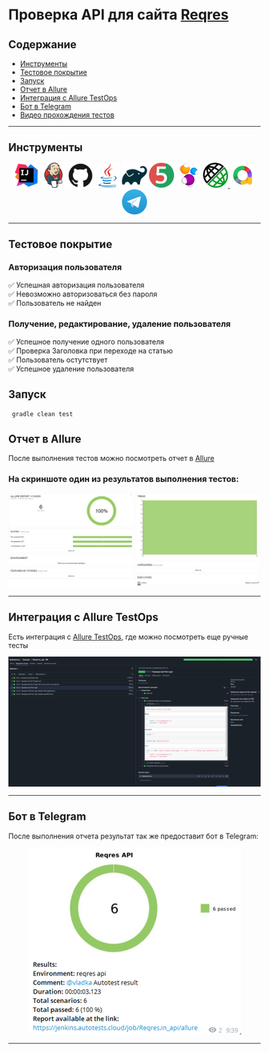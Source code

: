 # Проверка API для сайта [Reqres](https://reqres.in/)

## Содержание

* <a href="#tools">Инструменты</a>
* <a href="#cases">Тестовое покрытие</a>
* <a href="#launch">Запуск</a>
* <a href="#allure">Отчет в Allure</a>
* <a href="#allureTestOps">Интеграция с Allure TestOps</a>
* <a href="#telegramBot">Бот в Telegram</a>
* <a href="#video">Видео прохождения тестов</a>

---
<a id="tools"></a>

## <a name="Инструменты">**Инструменты**</a>

<p align="center">
<a href="https://www.jetbrains.com/idea/"><img alt="InteliJ IDEA" height="50" src="images/icons/intellij-original.svg" width="50"/></a>
<a href="https://www.jenkins.io/"><img alt="Jenkins" height="50" src="images/icons/jenkins-original.svg" width="50"/></a>
<a href="https://github.com/"><img alt="GitHub" height="50" src="images/icons/github-original.svg" width="50"/></a>  
<a href="https://www.java.com/"><img alt="Java" height="50" src="images/icons/java-original.svg" width="50"/></a>
<a href="https://gradle.org/"><img alt="Gradle" height="50" src="images/icons/gradle-original.svg" width="50"/></a>  
<a href="https://junit.org/junit5/"><img alt="JUnit 5" height="50" src="images/icons/junit-original.svg" width="50"/></a>
<a href="https://selenide.org/"><img alt="Selenide" height="50" src="images/icons/selenide-logo-big.png" width="50"/></a>
<a href="https://rest-assured.io/"> <img src="images/icons/restAssured.png" title="REST-assured" alt="REST-assured" width="50" height="50"/> </a>
<a href="https://github.com/allure-framework/"><img alt="Allure Report" height="50" src="images/icons/allureReports.png" width="50"/></a>
<a href="https://telegram.org/"><img alt="Telegram" height="50" src="images/icons/telegram.webp" width="50"/></a>
</p>

---

<a id="cases"></a>

## <a name="Тестовое покрытие">**Тестовое покрытие**</a>

### Авторизация пользователя

✅ Успешная авторизация пользователя<br>
✅ Невозможно авторизоваться без пароля<br>
✅ Пользователь не найден<br>

### Получение, редактирование, удаление пользователя

✅ Успешное получение одного пользователя <br>
✅ Проверка Заголовка при переходе на статью <br>
✅ Пользователь остутствует <br>
✅ Успешное удаление пользователя<br>

<a id="localrun"></a>

<a id="launch"></a>

## <a name="Запуск">**Запуск**</a>

```bash
 gradle clean test
```

<a id="allure"></a>

## <a name="Отчет в Allure">**Отчет в Allure**</a>

После выполнения тестов можно посмотреть отчет
в [Allure](https://jenkins.autotests.cloud/job/Reqres.in_api/8/allure/)

### На скриншоте один из результатов выполнения тестов:

<img src="images/tests/AllureReport.png" width="900">

---

<a id="allureTestOps"></a>

## <a name="Интеграция с Allure TestOps">**Интеграция с Allure TestOps**</a>

Есть интеграция с [Allure TestOps](https://allure.autotests.cloud/project/4547/dashboards), где можно посмотреть еще
ручные тесты

<img src="images/tests/TestOps.png" width="900">

---

<a id="telegramBot"></a>

## <a name="Бот в Telegram">**Бот в Telegram**</a>

После выполнения отчета результат так же предоставит бот в Telegram:
<p align="center">
    <img src="images/tests/TelegramBot.png">
</p>

---
